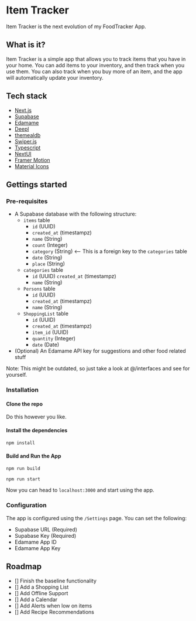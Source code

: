 # Item Tracker
Item Tracker is the next evolution of my FoodTracker App.

## What is it?
Item Tracker is a simple app that allows you to track items that you have in your home.  You can add items to your inventory, and then track when you use them.  You can also track when you buy more of an item, and the app will automatically update your inventory.

## Tech stack
- [Next.js](https://nextjs.org/)
- [Supabase](https://supabase.io/)
- [Edamame](https://developer.edamam.com/edamame)
- [Deepl](https://www.deepl.com/)
- [themealdb](https://www.themealdb.com/api.php)
- [Swiper.js](https://swiperjs.com/)
- [Typescript](https://www.typescriptlang.org/)
- [NextUI](https://nextui.org/)
- [Framer Motion](https://www.framer.com/motion/)
- [Material Icons](https://fonts.google.com/icons)

## Gettings started

### Pre-requisites
- A Supabase database with the following structure:
    - `items` table
        - `id` (UUID)
        - `created_at` (timestampz)
        - `name` (String)
        - `count` (Integer)
        - `category` (String) <-- This is a foreign key to the `categories` table
        - `date` (String) 
        - `place` (String)
    - `categories` table
        - `id` (UUID)
        `created_at` (timestampz)
        - `name` (String)
    - `Persons` table
        - `id` (UUID)
        - `created_at` (timestampz)
        - `name` (String)
    - `ShoppingList` table
        - `id` (UUID)
        - `created_at` (timestampz)
        - `item_id` (UUID)
        - `quantity` (Integer)
        - `date` (Date)
- (Optional) An Edamame API key for suggestions and other food related stuff

Note: This might be outdated, so just take a look at @/interfaces and see for yourself.

### Installation

#### Clone the repo
Do this however you like.

#### Install the dependencies
```bash
npm install
```

#### Build and Run the App
```bash
npm run build
```
```bash
npm run start
```

Now you can head to `localhost:3000` and start using the app.

### Configuration
The app is configured using the `/Settings` page. You can set the following:
- Supabase URL (Required)
- Supabase Key (Required)
- Edamame App ID
- Edamame App Key


## Roadmap
- [] Finish the baseline functionality
- [] Add a Shopping List
- [] Add Offline Support
- [] Add a Calendar
- [] Add Alerts when low on items
- [] Add Recipe Recommendations
